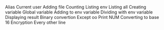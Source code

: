 Alias
Current user
Adding file
Counting
Listing env
Listing all
Creating variable
Global variable
Adding to env variable
Dividing with env variable
Displaying result
Binary convertion
Except oo
Print NUM
Converting to base 16
Encryption
Every other line